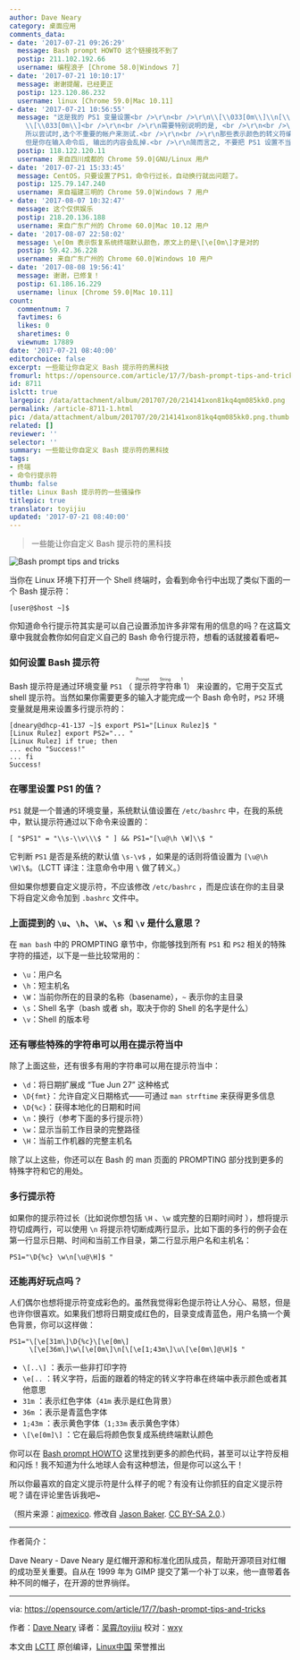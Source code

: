 ```yaml
---
author: Dave Neary
category: 桌面应用
comments_data:
- date: '2017-07-21 09:26:29'
  message: Bash prompt HOWTO 这个链接找不到了
  postip: 211.102.192.66
  username: 编程浪子 [Chrome 58.0|Windows 7]
- date: '2017-07-21 10:10:17'
  message: 谢谢提醒，已经更正
  postip: 123.120.86.232
  username: linux [Chrome 59.0|Mac 10.11]
- date: '2017-07-21 10:56:55'
  message: "这是我的 PS1 变量设置<br />\r\n<br />\r\n\\[\\033[0m\\]\\n[\\[\\033[0;32m\\]\\w\\[\\033[0m\\]]\\n\\[\\033[0;37m\\]\\u\\[\\033[0;35m\\]@\\[\\033[0;36m\\]\\H\\[\\033[0;37m\\]$
    \\[\\033[0m\\]<br />\r\n<br />\r\n需要特别说明的是, <br />\r\n<br />\r\n首先不清楚, 评论系统是否会把某些字符转移或剔掉,
    所以尝试时,选个不重要的帐户来测试.<br />\r\n<br />\r\n那些表示颜色的转义符编码, 必须要输入完整, 如果输入不完整, 虽然看起来显示正常,
    但是你在输入命令后, 输出的内容会乱掉.<br />\r\n简而言之, 不要把 PS1 设置不当回事, 修改的不正确, 极端条件下会给自己带来麻烦."
  postip: 118.122.120.11
  username: 来自四川成都的 Chrome 59.0|GNU/Linux 用户
- date: '2017-07-21 15:33:45'
  message: CentOS，只要设置了PS1，命令行过长，自动换行就出问题了。
  postip: 125.79.147.240
  username: 来自福建三明的 Chrome 59.0|Windows 7 用户
- date: '2017-08-07 10:32:47'
  message: 这个仅供娱乐
  postip: 218.20.136.188
  username: 来自广东广州的 Chrome 60.0|Mac 10.12 用户
- date: '2017-08-07 22:58:02'
  message: \e[0m 表示恢复系统终端默认颜色，原文上的是\[\e[0m\]才是对的
  postip: 59.42.36.228
  username: 来自广东广州的 Chrome 60.0|Windows 10 用户
- date: '2017-08-08 19:56:41'
  message: 谢谢，已修复！
  postip: 61.186.16.229
  username: linux [Chrome 59.0|Mac 10.11]
count:
  commentnum: 7
  favtimes: 6
  likes: 0
  sharetimes: 0
  viewnum: 17889
date: '2017-07-21 08:40:00'
editorchoice: false
excerpt: 一些能让你自定义 Bash 提示符的黑科技
fromurl: https://opensource.com/article/17/7/bash-prompt-tips-and-tricks
id: 8711
islctt: true
largepic: /data/attachment/album/201707/20/214141xon81kq4qm085kk0.png
permalink: /article-8711-1.html
pic: /data/attachment/album/201707/20/214141xon81kq4qm085kk0.png.thumb.jpg
related: []
reviewer: ''
selector: ''
summary: 一些能让你自定义 Bash 提示符的黑科技
tags:
- 终端
- 命令行提示符
thumb: false
title: Linux Bash 提示符的一些骚操作
titlepic: true
translator: toyijiu
updated: '2017-07-21 08:40:00'
---
```



> 
> 一些能让你自定义 Bash 提示符的黑科技
> 
> 
> 


![Bash prompt tips and tricks](/data/attachment/album/201707/20/214141xon81kq4qm085kk0.png "Bash prompt tips and tricks")


当你在 Linux 环境下打开一个 Shell 终端时，会看到命令行中出现了类似下面的一个 Bash 提示符：



```
[user@$host ~]$

```

你知道命令行提示符其实是可以自己设置添加许多非常有用的信息的吗？在这篇文章中我就会教你如何自定义自己的 Bash 命令行提示符，想看的话就接着看吧~


### 如何设置 Bash 提示符


Bash 提示符是通过环境变量 `PS1` （<ruby> 提示符字符串 1 <rt>  Prompt String 1 </rt></ruby>） 来设置的，它用于交互式 shell 提示符。当然如果你需要更多的输入才能完成一个 Bash 命令时，`PS2` 环境变量就是用来设置多行提示符的：



```
[dneary@dhcp-41-137 ~]$ export PS1="[Linux Rulez]$ "
[Linux Rulez] export PS2="... "
[Linux Rulez] if true; then
... echo "Success!"
... fi
Success!

```

### 在哪里设置 PS1 的值？


`PS1` 就是一个普通的环境变量，系统默认值设置在 `/etc/bashrc` 中，在我的系统中，默认提示符通过以下命令来设置的：



```
[ "$PS1" = "\\s-\\v\\\$ " ] && PS1="[\u@\h \W]\\$ "

```

它判断 `PS1` 是否是系统的默认值 `\s-\v$` ，如果是的话则将值设置为 `[\u@\h \W]\$`。（LCTT 译注：注意命令中用 `\` 做了转义。）


但如果你想要自定义提示符，不应该修改 `/etc/bashrc` ，而是应该在你的主目录下将自定义命令加到 `.bashrc` 文件中。


### 上面提到的 `\u`、`\h`、`\W`、`\s` 和 `\v` 是什么意思？


在 `man bash` 中的 PROMPTING 章节中，你能够找到所有 `PS1` 和 `PS2` 相关的特殊字符的描述，以下是一些比较常用的：


* `\u`：用户名
* `\h`：短主机名
* `\W`：当前你所在的目录的名称（basename），`~` 表示你的主目录
* `\s`：Shell 名字（bash 或者 sh，取决于你的 Shell 的名字是什么）
* `\v`：Shell 的版本号


### 还有哪些特殊的字符串可以用在提示符当中


除了上面这些，还有很多有用的字符串可以用在提示符当中：


* `\d`：将日期扩展成 “Tue Jun 27” 这种格式
* `\D{fmt}`：允许自定义日期格式——可通过 `man strftime` 来获得更多信息
* `\D{%c}`：获得本地化的日期和时间
* `\n`：换行（参考下面的多行提示符）
* `\w`：显示当前工作目录的完整路径
* `\H`：当前工作机器的完整主机名


除了以上这些，你还可以在 Bash 的 man 页面的 PROMPTING 部分找到更多的特殊字符和它的用处。


### 多行提示符


如果你的提示符过长（比如说你想包括 `\H` 、`\w` 或完整的日期时间时 ），想将提示符切成两行，可以使用 `\n` 将提示符切断成两行显示，比如下面的多行的例子会在第一行显示日期、时间和当前工作目录，第二行显示用户名和主机名：



```
PS1="\D{%c} \w\n[\u@\H]$ "

```

### 还能再好玩点吗？


人们偶尔也想将提示符变成彩色的。虽然我觉得彩色提示符让人分心、易怒，但是也许你很喜欢。如果我们想将日期变成红色的，目录变成青蓝色，用户名搞一个黄色背景，你可以这样做：



```
PS1="\[\e[31m\]\D{%c}\[\e[0m\]
     \[\e[36m\]\w\[\e[0m\]\n[\[\e[1;43m\]\u\[\e[0m\]@\H]$ "

```

* `\[..\]` ：表示一些非打印字符
* `\e[..` ：转义字符，后面的跟着的特定的转义字符串在终端中表示颜色或者其他意思
* `31m` ：表示红色字体（`41m` 表示是红色背景）
* `36m` ：表示是青蓝色字体
* `1;43m` ：表示黄色字体（`1;33m` 表示黄色字体）
* `\[\e[0m]\]` ：它在最后将颜色恢复成系统终端默认颜色


你可以在 [Bash prompt HOWTO](http://tldp.org/HOWTO/Bash-Prompt-HOWTO/x329.html) 这里找到更多的颜色代码，甚至可以让字符反相和闪烁！我不知道为什么地球人会有这种想法，但是你可以这么干！


所以你最喜欢的自定义提示符是什么样子的呢？有没有让你抓狂的自定义提示符呢？请在评论里告诉我吧~


（照片来源：[ajmexico](https://www.flickr.com/photos/15587432@N02/3281139507/). 修改自 [Jason Baker](https://opensource.com/users/jason-baker). [CC BY-SA 2.0](https://creativecommons.org/licenses/by/2.0/).）




---


作者简介：


Dave Neary - Dave Neary 是红帽开源和标准化团队成员，帮助开源项目对红帽的成功至关重要。自从在 1999 年为 GIMP 提交了第一个补丁以来，他一直带着各种不同的帽子，在开源的世界徜徉。




---


via: <https://opensource.com/article/17/7/bash-prompt-tips-and-tricks>


作者：[Dave Neary](https://opensource.com/users/dneary) 译者：[吴霄/toyijiu](https://github.com/toyijiu) 校对：[wxy](https://github.com/wxy)


本文由 [LCTT](https://github.com/LCTT/TranslateProject) 原创编译，[Linux中国](https://linux.cn/) 荣誉推出